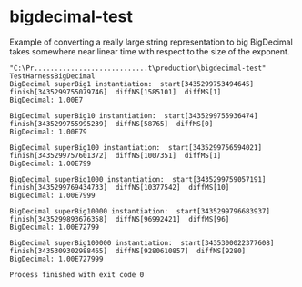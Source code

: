 # bigdecimal-test

Example of converting a really large string representation to big BigDecimal
takes somewhere near linear time with respect to the size of the exponent.



```
"C:\Pr............................t\production\bigdecimal-test" TestHarnessBigDecimal
BigDecimal superBig1 instantiation:  start[3435299753494645]  finish[3435299755079746]  diffNS[1585101]  diffMS[1]
BigDecimal: 1.00E7

BigDecimal superBig10 instantiation:  start[3435299755936474]  finish[3435299755995239]  diffNS[58765]  diffMS[0]
BigDecimal: 1.00E79

BigDecimal superBig100 instantiation:  start[3435299756594021]  finish[3435299757601372]  diffNS[1007351]  diffMS[1]
BigDecimal: 1.00E799

BigDecimal superBig1000 instantiation:  start[3435299759057191]  finish[3435299769434733]  diffNS[10377542]  diffMS[10]
BigDecimal: 1.00E7999

BigDecimal superBig10000 instantiation:  start[3435299796683937]  finish[3435299893676358]  diffNS[96992421]  diffMS[96]
BigDecimal: 1.00E72799

BigDecimal superBig100000 instantiation:  start[3435300022377608]  finish[3435309302988465]  diffNS[9280610857]  diffMS[9280]
BigDecimal: 1.00E727999

Process finished with exit code 0
```



